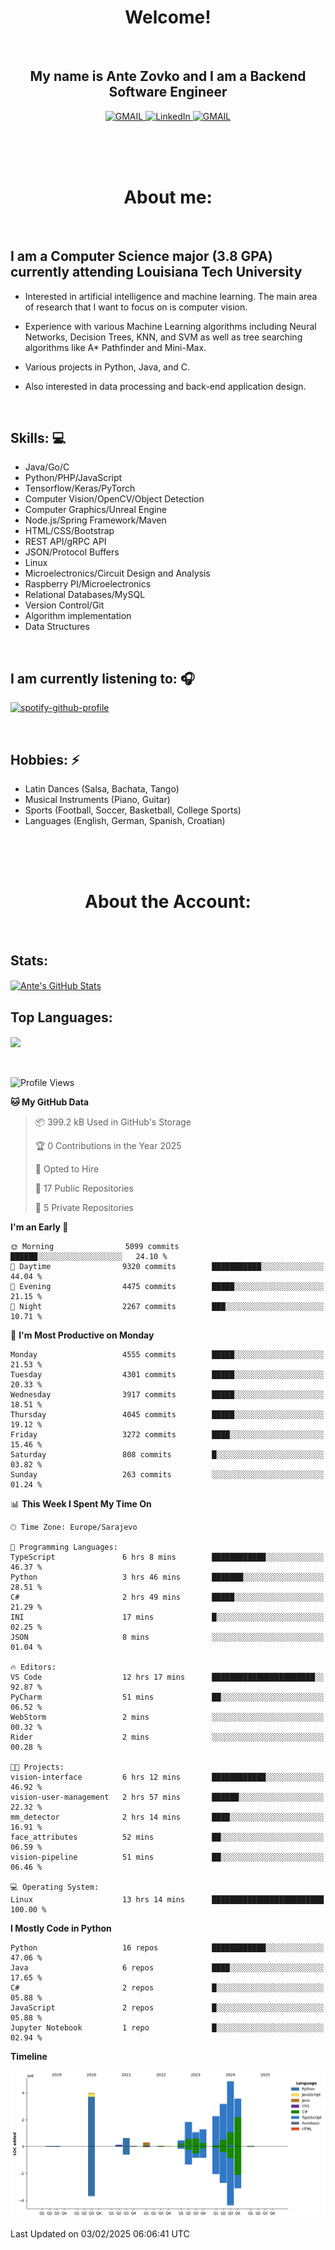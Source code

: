 
<h1 align="center"> Welcome!</h1>
<br>

<h2 align="center">My name is Ante Zovko and I am a Backend Software Engineer</h2> 

<p align= "center">
  <a href="https://mail.google.com/mail/u/0/?view=cm&fs=1&to=antezovko.az@gmail.com&tf=1">
      <img alt="GMAIL" src="https://img.shields.io/badge/Email-Contact-darkred?style=for-the-badge&logo=gmail&labelColor=grey&logoColor=white" />
    </a>
 <a href="https://www.linkedin.com/in/antezovko/">
      <img alt="LinkedIn" src="https://img.shields.io/badge/LinkedIn-Connect-Blue?style=for-the-badge&logo=LinkedIn" />
    </a>
   <a href="https://www.facebook.com/ZovkoAntee/">
      <img alt="GMAIL" src="https://img.shields.io/badge/Facebook-Add%20Friend-darkblue?style=for-the-badge&logo=Facebook&logoColor=white" />
    </a>

  </p>

<br>
<br>
<br>

<h1 align="center">About me:</h1>

<br>

## I am a Computer Science major (3.8 GPA) currently attending Louisiana Tech University
  - Interested in artificial intelligence and machine learning. The main area of research that I want to focus on is computer vision. 

  - Experience with various Machine Learning algorithms including Neural Networks, Decision Trees, KNN, and SVM as well as tree searching algorithms like A* Pathfinder and Mini-Max.

  - Various projects in Python, Java, and C.

   - Also interested in data processing and back-end application design.

<br>

## Skills: 💻
- Java/Go/C
- Python/PHP/JavaScript
- Tensorflow/Keras/PyTorch
- Computer Vision/OpenCV/Object
Detection
- Computer Graphics/Unreal Engine
- Node.js/Spring Framework/Maven 
- HTML/CSS/Bootstrap
- REST API/gRPC API 
- JSON/Protocol Buffers
- Linux 
- Microelectronics/Circuit Design
and Analysis
- Raspberry PI/Microelectronics
- Relational Databases/MySQL 
- Version Control/Git
- Algorithm implementation
- Data Structures


<br>

## I am currently listening to: 🎧
[![spotify-github-profile](https://spotify-github-profile.vercel.app/api/view?uid=u06dtc9h3le4tq61m3x12o9uh&cover_image=true&theme=default&bar_color=53b14f&bar_color_cover=false)](https://github.com/kittinan/spotify-github-profile)

<br>


## Hobbies: ⚡ 
- Latin Dances (Salsa, Bachata, Tango)
- Musical Instruments (Piano, Guitar)
- Sports (Football, Soccer, Basketball, College Sports)
- Languages (English, German, Spanish, Croatian)

<br>
<br>
<br>

<h1 align="center">About the Account:</h1>

<br>

## Stats: 
<a href="https://github.com/AnteZovko23">
  <img align="center" src="https://github-readme-stats.antezovko23.vercel.app/api?username=AnteZovko23&show_icons=true&line_height=27&count_private=true&title_color=ffffff&text_color=c9cacc&icon_color=2bbc8a&bg_color=1d1f21" alt="Ante's GitHub Stats" />
</a>


<br>

## Top Languages:
<img align="center" src="https://github-readme-stats.antezovko23.vercel.app/api/top-langs/?username=AnteZovko23&title_color=ffffff&text_color=c9cacc&icon_color=2bbc8a&bg_color=1d1f21" />






<br>
<br>
<br>


<!--START_SECTION:waka-->
![Profile Views](http://img.shields.io/badge/Profile%20Views-0-blue)

**🐱 My GitHub Data** 

> 📦 399.2 kB Used in GitHub's Storage 
 > 
> 🏆 0 Contributions in the Year 2025
 > 
> 💼 Opted to Hire
 > 
> 📜 17 Public Repositories 
 > 
> 🔑 5 Private Repositories 
 > 
**I'm an Early 🐤** 

```text
🌞 Morning                5099 commits        ██████░░░░░░░░░░░░░░░░░░░   24.10 % 
🌆 Daytime                9320 commits        ███████████░░░░░░░░░░░░░░   44.04 % 
🌃 Evening                4475 commits        █████░░░░░░░░░░░░░░░░░░░░   21.15 % 
🌙 Night                  2267 commits        ███░░░░░░░░░░░░░░░░░░░░░░   10.71 % 
```
📅 **I'm Most Productive on Monday** 

```text
Monday                   4555 commits        █████░░░░░░░░░░░░░░░░░░░░   21.53 % 
Tuesday                  4301 commits        █████░░░░░░░░░░░░░░░░░░░░   20.33 % 
Wednesday                3917 commits        █████░░░░░░░░░░░░░░░░░░░░   18.51 % 
Thursday                 4045 commits        █████░░░░░░░░░░░░░░░░░░░░   19.12 % 
Friday                   3272 commits        ████░░░░░░░░░░░░░░░░░░░░░   15.46 % 
Saturday                 808 commits         █░░░░░░░░░░░░░░░░░░░░░░░░   03.82 % 
Sunday                   263 commits         ░░░░░░░░░░░░░░░░░░░░░░░░░   01.24 % 
```


📊 **This Week I Spent My Time On** 

```text
🕑︎ Time Zone: Europe/Sarajevo

💬 Programming Languages: 
TypeScript               6 hrs 8 mins        ████████████░░░░░░░░░░░░░   46.37 % 
Python                   3 hrs 46 mins       ███████░░░░░░░░░░░░░░░░░░   28.51 % 
C#                       2 hrs 49 mins       █████░░░░░░░░░░░░░░░░░░░░   21.29 % 
INI                      17 mins             █░░░░░░░░░░░░░░░░░░░░░░░░   02.25 % 
JSON                     8 mins              ░░░░░░░░░░░░░░░░░░░░░░░░░   01.04 % 

🔥 Editors: 
VS Code                  12 hrs 17 mins      ███████████████████████░░   92.87 % 
PyCharm                  51 mins             ██░░░░░░░░░░░░░░░░░░░░░░░   06.52 % 
WebStorm                 2 mins              ░░░░░░░░░░░░░░░░░░░░░░░░░   00.32 % 
Rider                    2 mins              ░░░░░░░░░░░░░░░░░░░░░░░░░   00.28 % 

🐱‍💻 Projects: 
vision-interface         6 hrs 12 mins       ████████████░░░░░░░░░░░░░   46.92 % 
vision-user-management   2 hrs 57 mins       ██████░░░░░░░░░░░░░░░░░░░   22.32 % 
mm_detector              2 hrs 14 mins       ████░░░░░░░░░░░░░░░░░░░░░   16.91 % 
face_attributes          52 mins             ██░░░░░░░░░░░░░░░░░░░░░░░   06.59 % 
vision-pipeline          51 mins             ██░░░░░░░░░░░░░░░░░░░░░░░   06.46 % 

💻 Operating System: 
Linux                    13 hrs 14 mins      █████████████████████████   100.00 % 
```

**I Mostly Code in Python** 

```text
Python                   16 repos            ████████████░░░░░░░░░░░░░   47.06 % 
Java                     6 repos             ████░░░░░░░░░░░░░░░░░░░░░   17.65 % 
C#                       2 repos             █░░░░░░░░░░░░░░░░░░░░░░░░   05.88 % 
JavaScript               2 repos             █░░░░░░░░░░░░░░░░░░░░░░░░   05.88 % 
Jupyter Notebook         1 repo              █░░░░░░░░░░░░░░░░░░░░░░░░   02.94 % 
```



**Timeline**

![Lines of Code chart](https://raw.githubusercontent.com/AnteZovko23/AnteZovko23/master/assets/bar_graph.png)


 Last Updated on 03/02/2025 06:06:41 UTC
<!--END_SECTION:waka-->


